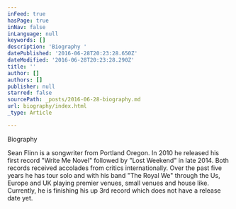 ```yaml
---
inFeed: true
hasPage: true
inNav: false
inLanguage: null
keywords: []
description: 'Biography '
datePublished: '2016-06-28T20:23:28.650Z'
dateModified: '2016-06-28T20:23:28.290Z'
title: ''
author: []
authors: []
publisher: null
starred: false
sourcePath: _posts/2016-06-28-biography.md
url: biography/index.html
_type: Article

---
```

Biography 

Sean Flinn is a songwriter from Portland Oregon. In 2010 he released his first record "Write Me Novel" followed by "Lost Weekend" in late 2014\. Both records received accolades from critics internationally. Over the past five years he has tour solo and with his band "The Royal We" through the Us, Europe and UK playing premier venues, small venues and house like. Currently, he is finishing his up 3rd record which does not have a release date yet.